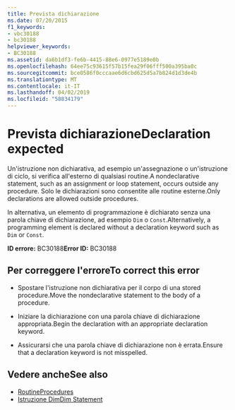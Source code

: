 ```yaml
---
title: Prevista dichiarazione
ms.date: 07/20/2015
f1_keywords:
- vbc30188
- bc30188
helpviewer_keywords:
- BC30188
ms.assetid: da6b1df3-fe6b-4415-88e6-0977e5189e0b
ms.openlocfilehash: 64ee75c93615f57b15fea29f06fff500a395ba0c
ms.sourcegitcommit: bce0586f0cccaae6d6cbd625d5a7b824d1d3de4b
ms.translationtype: MT
ms.contentlocale: it-IT
ms.lasthandoff: 04/02/2019
ms.locfileid: "58834179"
---
```

# <a name="declaration-expected"></a><span data-ttu-id="877f0-102">Prevista dichiarazione</span><span class="sxs-lookup"><span data-stu-id="877f0-102">Declaration expected</span></span>
<span data-ttu-id="877f0-103">Un'istruzione non dichiarativa, ad esempio un'assegnazione o un'istruzione di ciclo, si verifica all'esterno di qualsiasi routine.</span><span class="sxs-lookup"><span data-stu-id="877f0-103">A nondeclarative statement, such as an assignment or loop statement, occurs outside any procedure.</span></span> <span data-ttu-id="877f0-104">Solo le dichiarazioni sono consentite alle routine esterne.</span><span class="sxs-lookup"><span data-stu-id="877f0-104">Only declarations are allowed outside procedures.</span></span>  
  
 <span data-ttu-id="877f0-105">In alternativa, un elemento di programmazione è dichiarato senza una parola chiave di dichiarazione, ad esempio `Dim` o `Const`.</span><span class="sxs-lookup"><span data-stu-id="877f0-105">Alternatively, a programming element is declared without a declaration keyword such as `Dim` or `Const`.</span></span>  
  
 <span data-ttu-id="877f0-106">**ID errore:** BC30188</span><span class="sxs-lookup"><span data-stu-id="877f0-106">**Error ID:** BC30188</span></span>  
  
## <a name="to-correct-this-error"></a><span data-ttu-id="877f0-107">Per correggere l'errore</span><span class="sxs-lookup"><span data-stu-id="877f0-107">To correct this error</span></span>  
  
-   <span data-ttu-id="877f0-108">Spostare l'istruzione non dichiarativa per il corpo di una stored procedure.</span><span class="sxs-lookup"><span data-stu-id="877f0-108">Move the nondeclarative statement to the body of a procedure.</span></span>  
  
-   <span data-ttu-id="877f0-109">Iniziare la dichiarazione con una parola chiave di dichiarazione appropriata.</span><span class="sxs-lookup"><span data-stu-id="877f0-109">Begin the declaration with an appropriate declaration keyword.</span></span>  
  
-   <span data-ttu-id="877f0-110">Assicurarsi che una parola chiave di dichiarazione non è errata.</span><span class="sxs-lookup"><span data-stu-id="877f0-110">Ensure that a declaration keyword is not misspelled.</span></span>  
  
## <a name="see-also"></a><span data-ttu-id="877f0-111">Vedere anche</span><span class="sxs-lookup"><span data-stu-id="877f0-111">See also</span></span>

- [<span data-ttu-id="877f0-112">Routine</span><span class="sxs-lookup"><span data-stu-id="877f0-112">Procedures</span></span>](../../../visual-basic/programming-guide/language-features/procedures/index.md)
- [<span data-ttu-id="877f0-113">Istruzione Dim</span><span class="sxs-lookup"><span data-stu-id="877f0-113">Dim Statement</span></span>](../../../visual-basic/language-reference/statements/dim-statement.md)
